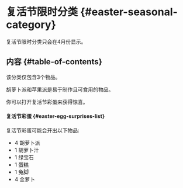 # 复活节限时分类 {#easter-seasonal-category}

复活节限时分类只会在4月份显示。

## 内容 {#table-of-contents}

该分类仅包含3个物品。

胡萝卜派和苹果派是易于制作且可食用的物品。

你可以打开复活节彩蛋来获得惊喜。

#### 复活节彩蛋 {#easter-egg-surprises-list}

复活节彩蛋可能会开出以下物品:

- 4 胡萝卜派
- 1 胡萝卜汁
- 1 绿宝石
- 1 蛋糕
- 1 兔脚
- 4 金萝卜
